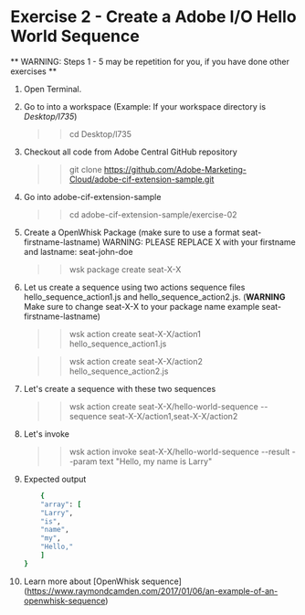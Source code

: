 Exercise 2 - Create a Adobe I/O Hello World Sequence
===========

** WARNING: Steps 1 - 5 may be repetition for you, if you have done other exercises **

1. Open Terminal.

2. Go to into a workspace (Example: If your workspace directory is *Desktop/l735*) 

	>> cd Desktop/l735

3. Checkout all code from Adobe Central GitHub repository
	
	>> git clone https://github.com/Adobe-Marketing-Cloud/adobe-cif-extension-sample.git 

4. Go into adobe-cif-extension-sample

	>> cd adobe-cif-extension-sample/exercise-02
	
5. Create a OpenWhisk Package (make sure to use a format seat-firstname-lastname)
	WARNING: PLEASE REPLACE X with your firstname and lastname: seat-john-doe
	
	>> wsk package create seat-X-X
	
5. Let us create a sequence using two actions sequence files hello_sequence_action1.js and hello_sequence_action2.js.  (**WARNING** Make sure to change seat-X-X to your package name example seat-firstname-lastname)
	
	>> wsk action create seat-X-X/action1 hello_sequence_action1.js
	
	>> wsk action create seat-X-X/action2 hello_sequence_action2.js

	
6. Let's create a sequence with these two sequences

	>> wsk action create seat-X-X/hello-world-sequence --sequence seat-X-X/action1,seat-X-X/action2

7. Let's invoke 
	
	>> wsk action invoke  seat-X-X/hello-world-sequence --result --param text "Hello, my name is Larry"
			
8. Expected output
	```ruby
		{
	    "array": [
		"Larry",
		"is",
		"name",
		"my",
		"Hello,"
	    ]
	}
	```
9. Learn more about [OpenWhisk sequence] (https://www.raymondcamden.com/2017/01/06/an-example-of-an-openwhisk-sequence)
	
